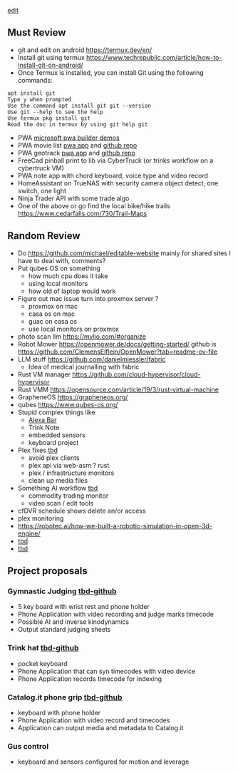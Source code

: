 [edit](https://github.com/christrees/wip/edit/main/trink/README.md)
## Must Review
- git and edit on android https://termux.dev/en/
- Install git using termux https://www.techrepublic.com/article/how-to-install-git-on-android/
- Once Termux is installed, you can install Git using the following commands:
```
apt install git
Type y when prompted
Use the command apt install git git --version
Use git --help to see the help
Use termux pkg install git
Read the doc in termux by using git help git
```
- PWA [microsoft pwa builder demos](https://learn.microsoft.com/en-us/microsoft-edge/progressive-web-apps-chromium/demo-pwas)
- PWA movie list [pwa app](https://quirky-rosalind-ac1e65.netlify.app/) and [github repo](https://github.com/captainbrosset/movies-db-pwa)
- PWA geotrack [pwa app](https://captainbrosset.github.io/mytracks/) and [github repo](https://github.com/captainbrosset/mytracks)
- FreeCad pinball print to lib via CyberTruck (or trinks workflow on a cybertruck VM)
- PWA note app with chord keyboard, voice type and video record
- HomeAssistant on TrueNAS with security camera object detect, one switch, one light
- Ninja Trader API with some trade algo
- One of the above or go find the local bike/hike trails https://www.cedarfalls.com/730/Trail-Maps

## Random Review
- Do https://github.com/michael/editable-website mainly for shared sites I have to deal with, comments?
- Put qubes OS on something
	- how much cpu does it take
	- using local monitors
	- how old of laptop would work
- Figure out mac issue turn into proxmox server ?
	- proxmox on mac
	- casa os on mac
	- guac on casa os
	- use local monitors on proxmox
- photo scan llm https://mylio.com/#organize
- Robot Mower https://openmower.de/docs/getting-started/ github is https://github.com/ClemensElflein/OpenMower?tab=readme-ov-file
- LLM stuff https://github.com/danielmiessler/fabric
  - Idea of medical journalling with fabric
- Rust VM manager https://github.com/cloud-hypervisor/cloud-hypervisor
- Rust VMM https://opensource.com/article/19/3/rust-virtual-machine
- GrapheneOS https://grapheneos.org/
- qubes https://www.qubes-os.org/
- Stupid complex things like
  - [Alexa Bar](https://www.youtube.com/watch?v=hS2t1lE9l5Y)
  - Trink Note
  - embedded sensors
  - keyboard project
- Plex fixes [tbd]()
  - avoid plex clients
  - plex api via web-asm ? rust
  - plex / infrastructure monitors
  - clean up media files
- Something AI workflow [tbd]()
  - commodity trading monitor
  - video scan / edit tools
- cfDVR schedule shows delete an/or access
- plex monitoring
- https://robotec.ai/how-we-built-a-robotic-simulation-in-open-3d-engine/
- [tbd]()
- [tbd]()

## Project proposals

### Gymnastic Judging [tbd-github]()
- 5 key board with wrist rest and phone holder
- Phone Application with video recording and judge marks timecode
- Possible AI and inverse kinodynamics
- Output standard judging sheets

### Trink hat [tbd-github]()
- pocket keyboard
- Phone Application that can syn timecodes with video device
- Phone Application records timecode for indexing

### Catalog.it phone grip [tbd-github]()
- keyboard with phone holder
- Phone Application with video record and timecodes
- Application can output media and metadata to Catalog.it

### Gus control
- keyboard and sensors configured for motion and leverage
